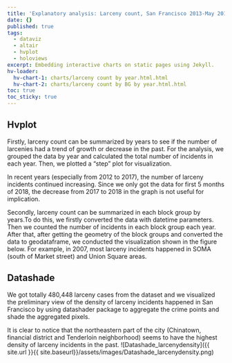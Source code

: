 ```yaml
---
title: 'Explanatory analysis: Larceny count, San Francisco 2013-May 2018'
date: {}
published: true
tags:
  - dataviz
  - altair
  - hvplot
  - holoviews
excerpt: Embedding interactive charts on static pages using Jekyll.
hv-loader:
  hv-chart-1: charts/larceny count by year.html.html
  hv-chart-2: charts/larceny count by BG by year.html.html
toc: true
toc_sticky: true
---
```


## Hvplot
Firstly, larceny count can be summarized by years to see if the number of larcenies had a trend of growth or decrease in the past. For the analysis, we grouped the data by year and calculated the total number of incidents in each year. Then, we plotted a “step” plot for visualization.

In recent years (especially from 2012 to 2017), the number of larceny incidents continued increasing. Since we only got the data for first 5 months of 2018, the decrease from 2017 to 2018 in the graph is not useful for implication.
<div id="hv-chart-1"></div>

Secondly, larceny count can be summarized in each block group by years.To do this, we firstly converted the data with datetime parameters. Then we counted the number of incidents in each block group each year. After that, after getting the geometry of the block groups and converted the data to geodataframe, we conducted the visualization shown in the figure below. For example, in 2007, most larceny incidents happened in SOMA (south of Market street) and Union Square areas.
<div id="hv-chart-2"></div>

## Datashade
We got totally 480,448 larceny cases from the dataset and we visualized the preliminary view of the density of larceny incidents happened in San Francisco by using datashader package to aggregate the crime points and shade the aggregated pixels.

It is clear to notice that the northeastern part of the city (Chinatown, financial district and Tenderloin neighborhood) seems to have the highest density of larceny incidents in the past.
![Datashade_larcenydensity]({{ site.url }}{{ site.baseurl}}/assets/images/Datashade_larcenydensity.png)
